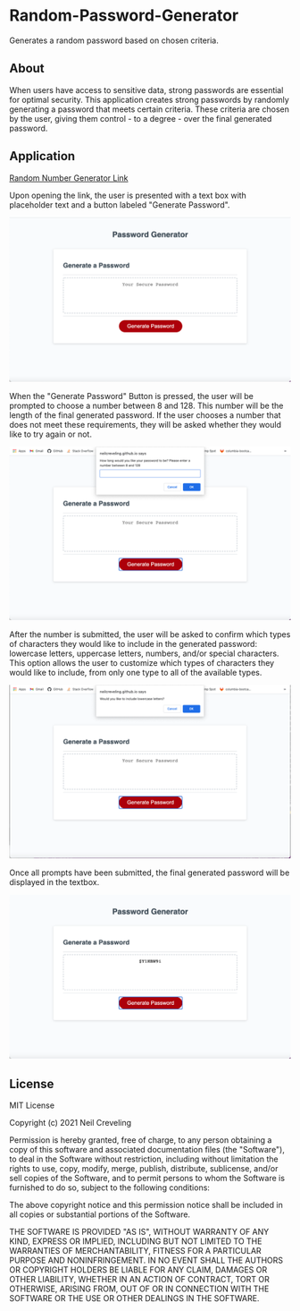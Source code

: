 # Random-Password-Generator
Generates a random password based on chosen criteria.

## About

When users have access to sensitive data, strong passwords are essential for optimal security. This application creates strong passwords by randomly generating a password that meets certain criteria. These criteria are chosen by the user, giving them control - to a degree - over the final generated password.

## Application

[Random Number Generator Link](https://neilcreveling.github.io/Random-Password-Generator/)

Upon opening the link, the user is presented with a text box with placeholder text and a button labeled "Generate Password".


![Generator Initial](./Images/Generator-initial.png)


When the "Generate Password" Button is pressed, the user will be prompted to choose a number between 8 and 128. This number will be the length of the final generated password. If the user chooses a number that does not meet these requirements, they will be asked whether they would like to try again or not.


![Generator Number Prompt](./Images/Generator-number.png)


After the number is submitted, the user will be asked to confirm which types of characters they would like to include in the generated password: lowercase letters, uppercase letters, numbers, and/or special characters. This option allows the user to customize which types of characters they would like to include, from only one type to all of the available types.


![Generator Character Confirm](./Images/Generator-character.png)


Once all prompts have been submitted, the final generated password will be displayed in the textbox.


![Generator Result](./Images/Generator-result.png)


## License

MIT License

Copyright (c) 2021 Neil Creveling

Permission is hereby granted, free of charge, to any person obtaining a copy of this software and associated documentation files (the "Software"), to deal in the Software without restriction, including without limitation the rights to use, copy, modify, merge, publish, distribute, sublicense, and/or sell copies of the Software, and to permit persons to whom the Software is furnished to do so, subject to the following conditions:

The above copyright notice and this permission notice shall be included in all copies or substantial portions of the Software.

THE SOFTWARE IS PROVIDED "AS IS", WITHOUT WARRANTY OF ANY KIND, EXPRESS OR IMPLIED, INCLUDING BUT NOT LIMITED TO THE WARRANTIES OF MERCHANTABILITY, FITNESS FOR A PARTICULAR PURPOSE AND NONINFRINGEMENT. IN NO EVENT SHALL THE AUTHORS OR COPYRIGHT HOLDERS BE LIABLE FOR ANY CLAIM, DAMAGES OR OTHER LIABILITY, WHETHER IN AN ACTION OF CONTRACT, TORT OR OTHERWISE, ARISING FROM, OUT OF OR IN CONNECTION WITH THE SOFTWARE OR THE USE OR OTHER DEALINGS IN THE SOFTWARE.
